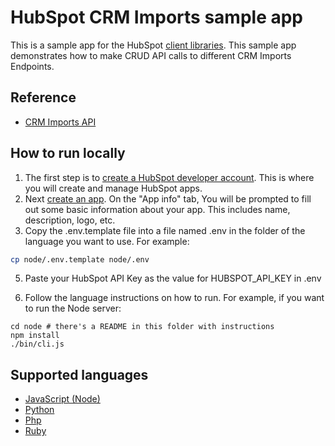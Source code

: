 # HubSpot CRM Imports sample app

This is a sample app for the HubSpot [client libraries](https://developers.hubspot.com/docs/api/overview). This sample app demonstrates how to make CRUD API calls to different CRM Imports Endpoints.

## Reference

- [CRM Imports API ](https://developers.hubspot.com/docs/api/crm/imports)

## How to run locally

1. The first step is to [create a HubSpot developer account](https://developers.hubspot.com/docs/api/developer-tools-overview). This is where you will create and manage HubSpot apps.
2. Next [create an app](https://developers.hubspot.com/docs/api/creating-an-app). On the "App info" tab, You will be prompted to fill out some basic information about your app. This includes name, description, logo, etc.
3. Copy the .env.template file into a file named .env in the folder of the language you want to use. For example:

```bash
cp node/.env.template node/.env
```

5. Paste your HubSpot API Key as the value for HUBSPOT_API_KEY in .env

6. Follow the language instructions on how to run. For example, if you want to run the Node server:

```
cd node # there's a README in this folder with instructions
npm install
./bin/cli.js
```

## Supported languages

* [JavaScript (Node)](node/src/README.md)
* [Python](python/README.md)
* [Php](php/README.md)
* [Ruby](ruby/README.md)
